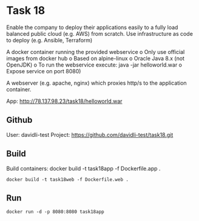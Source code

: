 # Task 18
Enable the company to deploy their applications easily to a fully load balanced public cloud (e.g. AWS) from scratch.
Use infrastructure as code to deploy (e.g. Ansible, Terraform)

A docker container running the provided webservice
o Only use official images from docker hub
o Based on alpine-linux
o Oracle Java 8.x (not OpenJDK)
o To run the webservice execute: java -jar helloworld.war
o Expose service on port 8080)

A webserver (e.g. apache, nginx) which proxies http/s to the application container.

App: http://78.137.98.23/task18/helloworld.war

## Github
  User: davidli-test
  Project: https://github.com/davidli-test/task18.git
  
## Build
  Build containers:
    docker build -t task18app -f Dockerfile.app .
    
    docker build -t task18web -f Dockerfile.web .


## Run
    docker run -d -p 8080:8080 task18app
